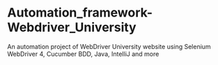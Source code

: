 # Automation_framework-Webdriver_University
An automation project of WebDriver University website using Selenium WebDriver 4, Cucumber BDD, Java, IntelliJ and more
